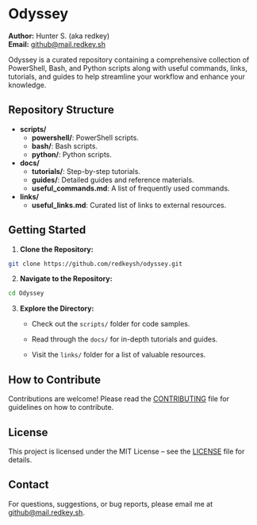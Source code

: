 # Odyssey

**Author:** Hunter S. (aka redkey)  
**Email:** [github@mail.redkey.sh](mailto:github@mail.redkey.sh)

Odyssey is a curated repository containing a comprehensive collection of PowerShell, Bash, and Python scripts along with useful commands, links, tutorials, and guides to help streamline your workflow and enhance your knowledge.

## Repository Structure

- **scripts/**
  - **powershell/**: PowerShell scripts.
  - **bash/**: Bash scripts.
  - **python/**: Python scripts.
- **docs/**
  - **tutorials/**: Step-by-step tutorials.
  - **guides/**: Detailed guides and reference materials.
  - **useful_commands.md**: A list of frequently used commands.
- **links/**
  - **useful_links.md**: Curated list of links to external resources.

## Getting Started

1. **Clone the Repository:**
```bash
git clone https://github.com/redkeysh/odyssey.git
```

2.  **Navigate to the Repository:**

```bash
cd Odyssey
```
    
3.  **Explore the Directory:**
    
    -   Check out the `scripts/` folder for code samples.
        
    -   Read through the `docs/` for in-depth tutorials and guides.
        
    -   Visit the `links/` folder for a list of valuable resources.
        

## How to Contribute

Contributions are welcome! Please read the [CONTRIBUTING](CONTRIBUTING.md) file for guidelines on how to contribute.

## License

This project is licensed under the MIT License – see the [LICENSE](LICENSE) file for details.

## Contact

For questions, suggestions, or bug reports, please email me at [github@mail.redkey.sh](mailto:github@mail.redkey.sh).
